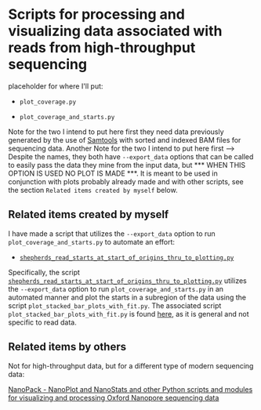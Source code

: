 Scripts for processing and visualizing data associated with reads from high-throughput sequencing
===============================================================================================

placeholder for where I'll put:

  - `plot_coverage.py`

  - `plot_coverage_and_starts.py`

Note for the two I intend to put here first they need data previously generated by the use of [Samtools](http://www.htslib.org/doc/samtools.html) with sorted and indexed BAM files for sequencing data.
Another Note for the two I intend to put here first --> Despite the names, they both have `--export_data` options that can be called to easily pass the data they mine from the input data, but *** WHEN THIS OPTION IS USED NO PLOT IS MADE ***. It is meant to be used in conjunction with plots probably already made and with other scripts, see the section `Related items created by myself` below.

Related items created by myself
-------------------------------

I have made a script that utilizes the `--export_data` option to run `plot_coverage_and_starts.py` to automate an effort:
* [`shepherds_read_starts_at_start_of_origins_thru_to_plotting.py`](https://github.com/fomightez/mini-pipelines)

Specifically, the script [`shepherds_read_starts_at_start_of_origins_thru_to_plotting.py`](https://github.com/fomightez/mini-pipelines) utilizes the `--export_data` option to run `plot_coverage_and_starts.py` in an automated manner and plot the starts in a subregion of the data using the script `plot_stacked_bar_plots_with_fit.py`. The associated script `plot_stacked_bar_plots_with_fit.py` is found [here](https://github.com/fomightez/general_scripted_plotting), as it is general and not specific to read data.


Related items by others
-----------------------

Not for high-throughput data, but for a different type of modern sequencing data:

[NanoPack - NanoPlot and NanoStats and other Python scripts and modules for visualizing and processing Oxford Nanopore sequencing data](https://github.com/wdecoster/nanopack)

